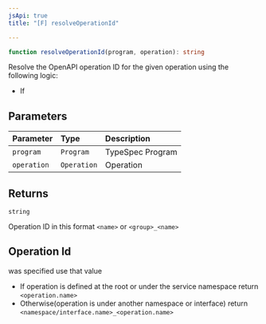 ```yaml
---
jsApi: true
title: "[F] resolveOperationId"

---
```

```ts
function resolveOperationId(program, operation): string
```

Resolve the OpenAPI operation ID for the given operation using the following logic:
- If

## Parameters

| Parameter | Type | Description |
| :------ | :------ | :------ |
| `program` | `Program` | TypeSpec Program |
| `operation` | `Operation` | Operation |

## Returns

`string`

Operation ID in this format `<name>` or `<group>_<name>`

## Operation Id

was specified use that value
- If operation is defined at the root or under the service namespace return `<operation.name>`
- Otherwise(operation is under another namespace or interface) return `<namespace/interface.name>_<operation.name>`
